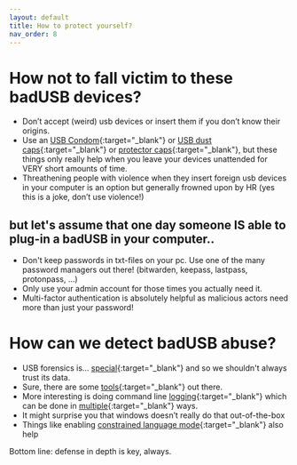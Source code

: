 ```yaml
---
layout: default
title: How to protect yourself?
nav_order: 8
---
```

# How not to fall victim to these badUSB devices?

- Don’t accept (weird) usb devices or insert them if you don’t know their origins.
- Use an [USB Condom](https://www.zdnet.com/article/flying-this-weekend-this-6-usb-condom-will-protect-your-data-from-suspicious-outlets/){:target="_blank"} or [USB dust caps](https://www.amazon.com/Usb-Port-Caps/s?k=Usb+Port+Caps){:target="_blank"} or [protector caps](https://www.amazon.com/Blocker-Non-Removable-Protector-Moisture-Information/dp/B0B9MY9KZC?th=1){:target="_blank"}, but these things only really help when you leave your devices unattended for VERY short amounts of time.
- Threathening people with violence when they insert foreign usb devices in your computer is an option but generally frowned upon by HR (yes this is a joke, don’t use violence!)

## but let's assume that one day someone IS able to plug-in a badUSB in your computer..

- Don't keep passwords in txt-files on your pc. Use one of the many password managers out there! (bitwarden, keepass, lastpass, protonpass, ...)
- Only use your admin account for those times you actually need it.
- Multi-factor authentication is absolutely helpful as malicious actors need more than just your password!

# How can we detect badUSB abuse?

- USB forensics is… [special](https://www.youtube.com/watch?v=b4KyGhh75Qc){:target="_blank"} and so we shouldn't always trust its data.
- Sure, there are some [tools](https://www.nirsoft.net/utils/usb_devices_view.html){:target="_blank"} out there.
- More interesting is doing command line [logging](https://docs.splunk.com/Documentation/UBA/5.2.0/GetDataIn/AddPowerShell#:~:text=To%20enable%20module%20logging%3A,on%20Module%20Logging%20to%20enabled.){:target="_blank"} which can be done in [multiple](https://adamtheautomator.com/powershell-logging-2/){:target="_blank"} ways.
-   It might surprise you that windows doesn’t really do that out-of-the-box
- Things like enabling [constrained language mode](https://devblogs.microsoft.com/powershell/powershell-constrained-language-mode/){:target="_blank"} also help

Bottom line: defense in depth is key, always.
